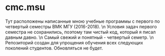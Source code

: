# cmc.msu
Тут расположены написанные мною учебные программы с первого по четвертый семестры ВМК МГУ (2016-2018). \n
Условия задач первого семестра не сохранились, поэтому там чистый код, который я писал давным давно. \n
Самый свежий и понятный - четвертый семетр. \n
Репозиторий создан для упрощения обучения всех следующих поколений студентов. Обновляться не будет.
